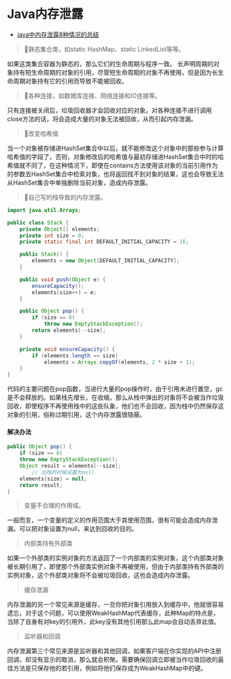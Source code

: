 # Java内存泄露

- [java中内存泄露8种情况的总结](https://blog.csdn.net/whx_0612/article/details/109519725)

> 🔖静态集合类，如static HashMap、static LinkedList等等。

如果这类集合容器为静态的，那么它们的生命周期与程序一致。 长声明周期的对象持有短生命周期的对象的引用，尽管短生命周期的对象不再使用，但是因为长生命周期对象持有它的引用而导致不能被回收。

> 🔖各种连接，如数据库连接、网络连接和IO连接等。

只有连接被关闭后，垃圾回收器才会回收对应的对象。对各种连接不进行调用close方法的话，将会造成大量的对象无法被回收，从而引起内存泄漏。

> 🔖改变哈希值

当一个对象被存储进HashSet集合中以后，就不能修改这个对象中的那些参与计算哈希值的字段了，否则，对象修改后的哈希值与最初存储进HashSet集合中时的哈希值就不同了，在这种情况下，即使在contains方法使用该对象的当前引用作为的参数去HashSet集合中检索对象，也将返回找不到对象的结果，这也会导致无法从HashSet集合中单独删除当前对象，造成内存泄露。

> 🔖自己写的栈导致的内存泄露。

```java
import java.util.Arrays;

public class Stack {
    private Object[] elements;
    private int size = 0;
    private static final int DEFAULT_INITIAL_CAPACITY = 16;

    public Stack() {
        elements = new Object[DEFAULT_INITIAL_CAPACITY];
    }

    public void push(Object e) {
        ensureCapacity();
        elements[size++] = e;
    }

    public Object pop() {
        if (size == 0)
            throw new EmptyStackException();
        return elements[--size];
    }

    private void ensureCapacity() {
        if (elements.length == size)
            elements = Arrays.copyOf(elements, 2 * size + 1);
    }
}
```

代码的主要问题在pop函数，当进行大量的pop操作时，由于引用未进行置空，gc是不会释放的。如果栈先增长，在收缩，那么从栈中弹出的对象将不会被当作垃圾回收，即使程序不再使用栈中的这些队象，他们也不会回收，因为栈中仍然保存这对象的引用，俗称过期引用，这个内存泄露很隐蔽。

#### 解决办法

```java
public Object pop() {
    if (size == 0)
    throw new EmptyStackException();
    Object result = elements[--size];
		// 出栈的时候设置为null
    elements[size] = null;
    return result;
}
```

> 变量不合理的作用域。

一般而言，一个变量的定义的作用范围大于其使用范围，很有可能会造成内存泄漏。可以把对象设置为null，来达到回收的目的。

> 内部类持有外部类

如果一个外部类的实例对象的方法返回了一个内部类的实例对象，这个内部类对象被长期引用了，即使那个外部类实例对象不再被使用，但由于内部类持有外部类的实例对象，这个外部类对象将不会被垃圾回收，这也会造成内存泄露。

> 缓存泄漏

内存泄漏的另一个常见来源是缓存，一旦你把对象引用放入到缓存中，他就很容易遗忘，对于这个问题，可以使用WeakHashMap代表缓存，此种Map的特点是，当除了自身有对key的引用外，此key没有其他引用那么此map会自动丢弃此值。

> 监听器和回调

内存泄漏第三个常见来源是监听器和其他回调，如果客户端在你实现的API中注册回调，却没有显示的取消，那么就会积聚。需要确保回调立即被当作垃圾回收的最佳方法是只保存他的若引用，例如将他们保存成为WeakHashMap中的键。